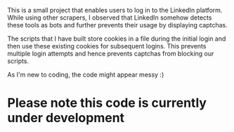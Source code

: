 This is a small project that enables users to log in to the LinkedIn platform. While using other scrapers, I observed that LinkedIn somehow detects these tools as bots and further prevents their usage by displaying captchas.

The scripts that I have built store cookies in a file during the initial login and then use these existing cookies for subsequent logins. This prevents multiple login attempts and hence prevents captchas from blocking our scripts.

As I'm new to coding, the code might appear messy :)

# Please note this code is currently under development
